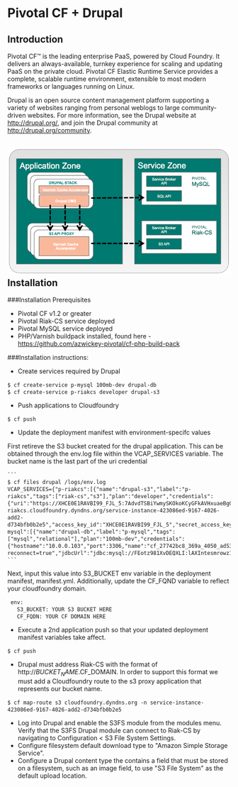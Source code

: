 
Pivotal CF + Drupal
===================

Introduction
------------

Pivotal CF™ is the leading enterprise PaaS, powered by Cloud Foundry. It delivers an always-available, turnkey experience for scaling and updating PaaS on the private cloud. Pivotal CF Elastic Runtime Service provides a complete, scalable runtime environment, extensible to most modern frameworks or languages running on Linux.

Drupal is an open source content management platform supporting a variety of websites ranging from personal weblogs to large community-driven websites. For more information, see the Drupal website at http://drupal.org/, and join the Drupal community at http://drupal.org/community.

![Drupal Architecture](arch.png "Drupal Architecture")
Installation
------------

###Installation Prerequisites
 * Pivotal CF v1.2 or greater
 * Pivotal Riak-CS service deployed
 * Pivotal MySQL service deployed
 * PHP/Varnish buildpack installed, found here - https://github.com/azwickey-pivotal/cf-php-build-pack
 
###Installation instructions:
 * Create services required by Drupal
 
  ```
  $ cf create-service p-mysql 100mb-dev drupal-db
  $ cf create-service p-riakcs developer drupal-s3
  ```
 * Push applications to Cloudfoundry
 
  ```
  $ cf push
  ```
 * Update the deployment manifest with environment-specifc values
  
 First retireve the S3 bucket created for the drupal application.  This can be obtained through the env.log file within the VCAP_SERVICES variable.  The bucket name is the last part of the uri credential

    ```
    $ cf files drupal /logs/env.log
    VCAP_SERVICES={"p-riakcs":[{"name":"drupal-s3","label":"p-riakcs","tags":["riak-cs","s3"],"plan":"developer","credentials":{"uri":"https://XHCE0E1RAVBI99_FJL_5:7AdvdTSBiYwmySKOkoKCyGFkAVHxuaeBg0xTig%3D%3D@p-riakcs.cloudfoundry.dyndns.org/service-instance-423086ed-9167-4026-add2-d734bfb0b2e5","access_key_id":"XHCE0E1RAVBI99_FJL_5","secret_access_key":"7AdvdTSBiYwmySKOkoKCyGFkAVHxuaeBg0xTig=="}}],"p-mysql":[{"name":"drupal-db","label":"p-mysql","tags":["mysql","relational"],"plan":"100mb-dev","credentials":{"hostname":"10.0.0.103","port":3306,"name":"cf_27742bc8_369a_4050_ad53_e85038aa5a35","username":"FEotz981XvDEQXLI","password":"lAXIntesmrowz1hb","uri":"mysql://FEotz981XvDEQXLI:lAXIntesmrowz1hb@10.0.0.103:3306/cf_27742bc8_369a_4050_ad53_e85038aa5a35?reconnect=true","jdbcUrl":"jdbc:mysql://FEotz981XvDEQXLI:lAXIntesmrowz1hb@10.0.0.103:3306/cf_27742bc8_369a_4050_ad53_e85038aa5a35"}}]}
    ```
    
 Next, input this value into S3_BUCKET env variable in the deployment manifest, manifest.yml.  Additionally, update the CF_FQND variable to reflect your cloudfoundry domain.
 
   ```
    env:
      S3_BUCKET: YOUR S3 BUCKET HERE
      CF_FQDN: YOUR CF DOMAIN HERE
   ```
  * Execute a 2nd application push so that your updated deployment manifest variables take affect.
 
  ```
  $ cf push
  ```
 * Drupal must address Riak-CS with the format of http://$BUCKET_NAME.$CF_DOMAIN.  In order to support this format we must add a Cloudfoundry route to the s3 proxy application that represents our bucket name.
  
  ```
  $ cf map-route s3 cloudfoundry.dyndns.org -n service-instance-423086ed-9167-4026-add2-d734bfb0b2e5
  ```
 * Log into Drupal and enable the S3FS module from the modules menu.  Verify that the S3FS Drupal module can connect to Riak-CS by navigating to Configuration < S3 File System Settings.
 * Configure filesystem default download type to "Amazon Simple Storage Service".  
 * Configure a Drupal content type the contains a field that must be stored on a filesystem, such as an image field, to use "S3 File System" as the default upload location.
